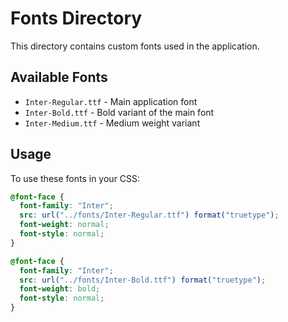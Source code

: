 # Fonts Directory

This directory contains custom fonts used in the application.

## Available Fonts

- `Inter-Regular.ttf` - Main application font
- `Inter-Bold.ttf` - Bold variant of the main font
- `Inter-Medium.ttf` - Medium weight variant

## Usage

To use these fonts in your CSS:

```css
@font-face {
  font-family: "Inter";
  src: url("../fonts/Inter-Regular.ttf") format("truetype");
  font-weight: normal;
  font-style: normal;
}

@font-face {
  font-family: "Inter";
  src: url("../fonts/Inter-Bold.ttf") format("truetype");
  font-weight: bold;
  font-style: normal;
}
```
